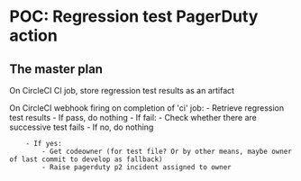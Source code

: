 # POC: Regression test PagerDuty action

## The master plan

On CircleCI CI job, store regression test results as an artifact

On CircleCI webhook firing on completion of 'ci' job:
    - Retrieve regression test results
    - If pass, do nothing
    - If fail:
        - Check whether there are successive test fails
        - If no, do nothing

        - If yes:
            - Get codeowner (for test file? Or by other means, maybe owner of last commit to develop as fallback)
            - Raise pagerduty p2 incident assigned to owner
